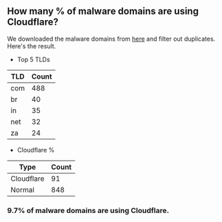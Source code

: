 ## How many % of malware domains are using Cloudflare?


We downloaded the malware domains from [here](https://urlhaus.abuse.ch) and filter out duplicates.
Here's the result.


[//]: # (start replacement)


- Top 5 TLDs

| TLD | Count |
| --- | --- |
| com | 488 |
| br | 40 |
| in | 35 |
| net | 32 |
| za | 24 |


- Cloudflare %

| Type | Count |
| --- | --- |
| Cloudflare | 91 |
| Normal | 848 |


### 9.7% of malware domains are using Cloudflare.